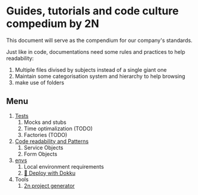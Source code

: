 # Guides, tutorials and code culture compedium by 2N

This document will serve as the compendium for our company's standards.

Just like in code, documentations need some rules and practices to help readability:
1. Multiple files divised by subjects instead of a single giant one
2. Maintain some categorisation system and hierarchy to help browsing
3. make use of folders

## Menu

1. [Tests](./tests.md)
    1. Mocks and stubs
    2. Time optimalization (TODO)
    3. Factories (TODO)
2. [Code readability and Patterns](./code.md)
    1. Service Objects
    2. Form Objects
3. [envs](./code_environment.md)
    1. Local environment requirements
	2. [🚢 Deploy with Dokku](./tutorials/dokku/dokku_deploy.md)
4. Tools
    1. [2n project generator](./generator.md)
